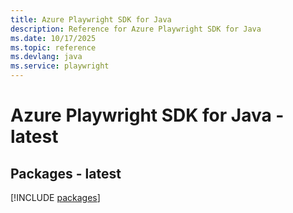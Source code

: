 ```yaml
---
title: Azure Playwright SDK for Java
description: Reference for Azure Playwright SDK for Java
ms.date: 10/17/2025
ms.topic: reference
ms.devlang: java
ms.service: playwright
---
```

# Azure Playwright SDK for Java - latest
## Packages - latest
[!INCLUDE [packages](playwright-index.md)]